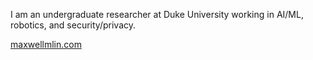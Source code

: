 I am an undergraduate researcher at Duke University working in AI/ML, robotics, and security/privacy.

[maxwellmlin.com](https://maxwellmlin.com)
